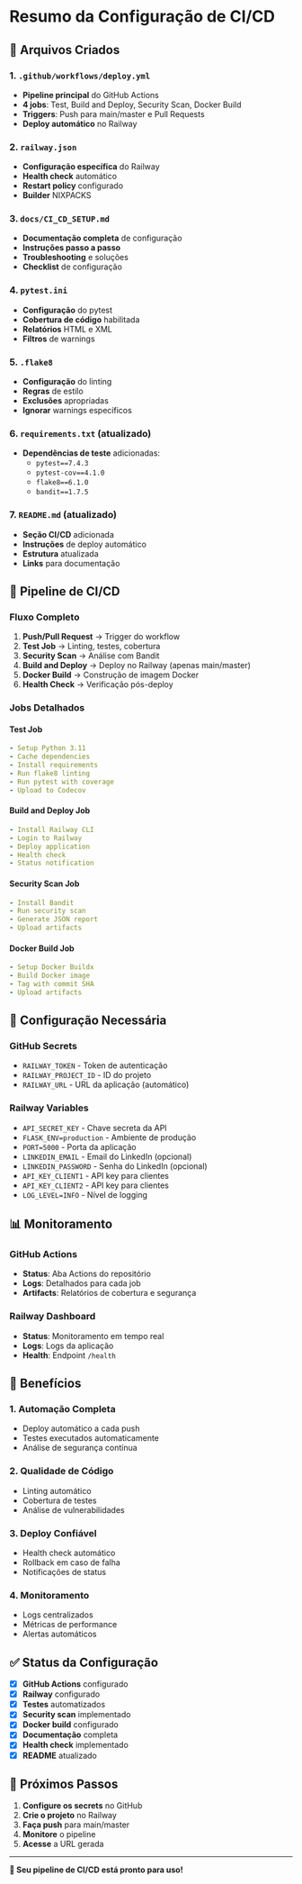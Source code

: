 # Resumo da Configuração de CI/CD

## 🎯 Arquivos Criados

### 1. **`.github/workflows/deploy.yml`**
- **Pipeline principal** do GitHub Actions
- **4 jobs**: Test, Build and Deploy, Security Scan, Docker Build
- **Triggers**: Push para main/master e Pull Requests
- **Deploy automático** no Railway

### 2. **`railway.json`**
- **Configuração específica** do Railway
- **Health check** automático
- **Restart policy** configurado
- **Builder** NIXPACKS

### 3. **`docs/CI_CD_SETUP.md`**
- **Documentação completa** de configuração
- **Instruções passo a passo**
- **Troubleshooting** e soluções
- **Checklist** de configuração

### 4. **`pytest.ini`**
- **Configuração** do pytest
- **Cobertura de código** habilitada
- **Relatórios** HTML e XML
- **Filtros** de warnings

### 5. **`.flake8`**
- **Configuração** do linting
- **Regras** de estilo
- **Exclusões** apropriadas
- **Ignorar** warnings específicos

### 6. **`requirements.txt`** (atualizado)
- **Dependências de teste** adicionadas:
  - `pytest==7.4.3`
  - `pytest-cov==4.1.0`
  - `flake8==6.1.0`
  - `bandit==1.7.5`

### 7. **`README.md`** (atualizado)
- **Seção CI/CD** adicionada
- **Instruções** de deploy automático
- **Estrutura** atualizada
- **Links** para documentação

## 🔄 Pipeline de CI/CD

### Fluxo Completo

1. **Push/Pull Request** → Trigger do workflow
2. **Test Job** → Linting, testes, cobertura
3. **Security Scan** → Análise com Bandit
4. **Build and Deploy** → Deploy no Railway (apenas main/master)
5. **Docker Build** → Construção de imagem Docker
6. **Health Check** → Verificação pós-deploy

### Jobs Detalhados

#### Test Job
```yaml
- Setup Python 3.11
- Cache dependencies
- Install requirements
- Run flake8 linting
- Run pytest with coverage
- Upload to Codecov
```

#### Build and Deploy Job
```yaml
- Install Railway CLI
- Login to Railway
- Deploy application
- Health check
- Status notification
```

#### Security Scan Job
```yaml
- Install Bandit
- Run security scan
- Generate JSON report
- Upload artifacts
```

#### Docker Build Job
```yaml
- Setup Docker Buildx
- Build Docker image
- Tag with commit SHA
- Upload artifacts
```

## 🔧 Configuração Necessária

### GitHub Secrets
- `RAILWAY_TOKEN` - Token de autenticação
- `RAILWAY_PROJECT_ID` - ID do projeto
- `RAILWAY_URL` - URL da aplicação (automático)

### Railway Variables
- `API_SECRET_KEY` - Chave secreta da API
- `FLASK_ENV=production` - Ambiente de produção
- `PORT=5000` - Porta da aplicação
- `LINKEDIN_EMAIL` - Email do LinkedIn (opcional)
- `LINKEDIN_PASSWORD` - Senha do LinkedIn (opcional)
- `API_KEY_CLIENT1` - API key para clientes
- `API_KEY_CLIENT2` - API key para clientes
- `LOG_LEVEL=INFO` - Nível de logging

## 📊 Monitoramento

### GitHub Actions
- **Status**: Aba Actions do repositório
- **Logs**: Detalhados para cada job
- **Artifacts**: Relatórios de cobertura e segurança

### Railway Dashboard
- **Status**: Monitoramento em tempo real
- **Logs**: Logs da aplicação
- **Health**: Endpoint `/health`

## 🚀 Benefícios

### 1. **Automação Completa**
- Deploy automático a cada push
- Testes executados automaticamente
- Análise de segurança contínua

### 2. **Qualidade de Código**
- Linting automático
- Cobertura de testes
- Análise de vulnerabilidades

### 3. **Deploy Confiável**
- Health check automático
- Rollback em caso de falha
- Notificações de status

### 4. **Monitoramento**
- Logs centralizados
- Métricas de performance
- Alertas automáticos

## ✅ Status da Configuração

- [x] **GitHub Actions** configurado
- [x] **Railway** configurado
- [x] **Testes** automatizados
- [x] **Security scan** implementado
- [x] **Docker build** configurado
- [x] **Documentação** completa
- [x] **Health check** implementado
- [x] **README** atualizado

## 🎉 Próximos Passos

1. **Configure os secrets** no GitHub
2. **Crie o projeto** no Railway
3. **Faça push** para main/master
4. **Monitore** o pipeline
5. **Acesse** a URL gerada

---

**🚀 Seu pipeline de CI/CD está pronto para uso!**
